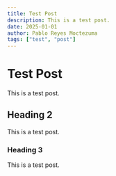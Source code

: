 ```yaml
---
title: Test Post
description: This is a test post.
date: 2025-01-01
author: Pablo Reyes Moctezuma
tags: ["test", "post"]
---
```


# Test Post

This is a test post. 

## Heading 2

This is a test post.

### Heading 3

This is a test post.
